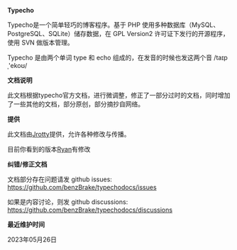 **Typecho**

Typecho是一个简单轻巧的博客程序。基于 PHP 使用多种数据库（MySQL、PostgreSQL、SQLite）储存数据，在 GPL Version2 许可证下发行的开源程序，使用 SVN 做版本管理。

Typecho 是由两个单词 type 和 echo 组成的，在发音的时候也发这两个音 /taɪpˌ'ekoʊ/


**文档说明**

此文档根据typecho官方文档，进行微调整，修正了一部分过时的文档，同时增加了一些其他的文档，部分原创，部分摘抄自网络。

**提供**

此文档由[Jrotty](http://blog.zezeshe.com)提供，允许各种修改与传播。

目前你看到的版本[Ryan](https://doufu.ru)有修改

**纠错/修正文档**

文档部分存在问题请发 github issues: https://github.com/benzBrake/typechodocs/issues

如果是内容讨论，则发 github discussions: https://github.com/benzBrake/typechodocs/discussions

**最近维护时间**

<!-- 更新日期 Start -->
2023年05月26日
<!-- 更新日期 End -->